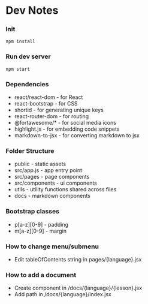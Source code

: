 # Dev Notes

### Init

`npm install`

### Run dev server

`npm start`

### Dependencies

- react/react-dom - for React
- react-bootstrap - for CSS
- shortid - for generating unique keys
- react-router-dom - for routing
- @fortawesome/\* - for social media icons
- highlight.js - for embedding code snippets
- markdown-to-jsx - for converting markdown to jsx

### Folder Structure

- public - static assets
- src/app.js - app entry point
- src/pages - page components
- src/components - ui components
- utils - utility functions shared across files
- docs - markdown components

### Bootstrap classes

- p[a-z][0-9] - padding
- m[a-z][0-9] - margin

### How to change menu/submenu

- Edit tableOfContents string in pages/{language}.jsx

### How to add a document

- Create component in /docs/{language}/{lesson}.jsx
- Add path in /docs/{language}/index.jsx
